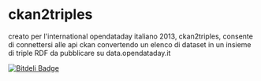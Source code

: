ckan2triples
========
creato per l'international opendataday italiano 2013, ckan2triples, consente di connettersi alle api ckan convertendo un elenco di dataset in un insieme di triple RDF da pubblicare su data.opendataday.it

[![Bitdeli Badge](https://d2weczhvl823v0.cloudfront.net/dvcama/ckan2triples/trend.png)](https://bitdeli.com/free "Bitdeli Badge")

